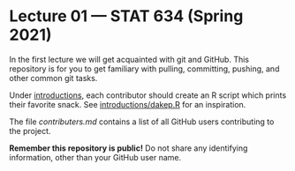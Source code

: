 # Lecture 01 — STAT 634 (Spring 2021)

In the first lecture we will get acquainted with git and GitHub.
This repository is for you to get familiary with pulling, committing, pushing, and other common git tasks.

Under [introductions](introductions), each contributor should create an R script which prints their favorite snack.
See [introductions/dakep.R](introductions/dakep.R) for an inspiration.

The file _contributers.md_ contains a list of all GitHub users contributing to the project.

**Remember this repository is public!**
Do not share any identifying information, other than your GitHub user name.
